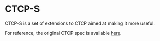# CTCP-S
CTCP-S is a set of extensions to CTCP aimed at making it more useful.

For reference, the original CTCP spec is available [here](http://www.irchelp.org/irchelp/rfc/ctcpspec.html).
